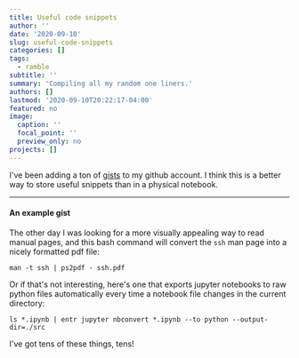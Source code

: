 ```yaml
---
title: Useful code snippets
author: ''
date: '2020-09-10'
slug: useful-code-snippets
categories: []
tags: 
  - ramble
subtitle: ''
summary: 'Compiling all my random one liners.'
authors: []
lastmod: '2020-09-10T20:22:17-04:00'
featured: no
image:
  caption: ''
  focal_point: ''
  preview_only: no
projects: []
---
```


I've been adding a ton of [gists](https://gist.github.com/ayoskovich) to my github account. I think this is a better way to store useful snippets than in a physical notebook.

--- 

#### An example gist

The other day I was looking for a more visually appealing way to read manual pages, and this bash command will convert the `ssh` man page into a nicely formatted pdf file:

```
man -t ssh | ps2pdf - ssh.pdf
```

Or if that's not interesting, here's one that exports jupyter notebooks to raw python files automatically every time a notebook file changes in the current directory:

```
ls *.ipynb | entr jupyter nbconvert *.ipynb --to python --output-dir=./src
```

I've got tens of these things, tens!
